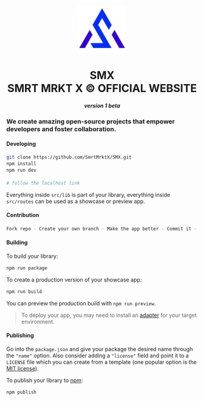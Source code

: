 <p align="center">
<img src="src/lib/img/logo/smxlogo.png" alt="SMX Logo" width="25%">
</p>

<h1 align="center">SMX <br> SMRT MRKT X © OFFICIAL WEBSITE</h1>

<h5 align="center"> version 1 beta</h5>

### We create amazing open-source projects that empower developers and foster collaboration.

#### Developing

```bash
git clone https://github.com/SmrtMrktX/SMX.git
npm install
npm run dev

# follow the localhost link
```

Everything inside `src/lib` is part of your library, everything inside `src/routes` can be used as a showcase or preview app.

#### Contribution

```bash
Fork repo - Create your own branch - Make the app better - Commit it - Pull request.
```

#### Building

To build your library:

```bash
npm run package
```

To create a production version of your showcase app:

```bash
npm run build
```

You can preview the production build with `npm run preview`.

> To deploy your app, you may need to install an [adapter](https://svelte.dev/docs/kit/adapters) for your target environment.

#### Publishing

Go into the `package.json` and give your package the desired name through the `"name"` option. Also consider adding a `"license"` field and point it to a `LICENSE` file which you can create from a template (one popular option is the [MIT license](https://opensource.org/license/mit/)).

To publish your library to [npm](https://www.npmjs.com):

```bash
npm publish
```
